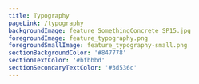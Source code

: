 ```yaml
---
title: Typography
pageLink: /typography
backgroundImage: feature_SomethingConcrete_SP15.jpg
foregroundImage: feature_typography.png
foregroundSmallImage: feature_typography-small.png
sectionBackgroundColor: '#847778'
sectionTextColor: '#bfbbbd'
sectionSecondaryTextColor: '#3d536c'
---
```


